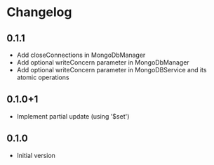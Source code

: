 # Changelog

## 0.1.1
- Add closeConnections in MongoDbManager
- Add optional writeConcern parameter in MongoDbManager
- Add optional writeConcern parameter in MongoDBService and its atomic operations

## 0.1.0+1
- Implement partial update (using '$set')

## 0.1.0
- Initial version
